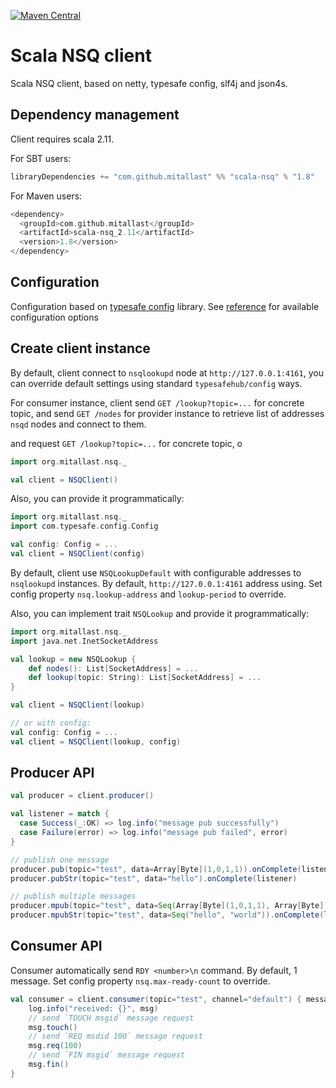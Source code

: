 [![Maven Central](https://img.shields.io/maven-central/v/com.github.mitallast/scala-nsq_2.11.svg)](https://maven-badges.herokuapp.com/maven-central/com.github.mitallast/scala-nsq_2.11)

# Scala NSQ client

Scala NSQ client, based on netty, typesafe config, slf4j and json4s.

## Dependency management

Client requires scala 2.11.

For SBT users:

```scala
libraryDependencies += "com.github.mitallast" %% "scala-nsq" % "1.8"
```

For Maven users:

```scala
<dependency>
  <groupId>com.github.mitallast</groupId>
  <artifactId>scala-nsq_2.11</artifactId>
  <version>1.8</version>
</dependency>
```


## Configuration

Configuration based on [typesafe config](https://github.com/typesafehub/config) library.
See [reference](https://github.com/mitallast/scala-nsq/blob/master/src/main/resources/reference.conf) 
for available configuration options

## Create client instance

By default, client connect to `nsqlookupd` node at `http://127.0.0.1:4161`, you can override 
default settings using standard `typesafehub/config` ways.

For consumer instance, client send `GET /lookup?topic=...` for concrete topic, and
send `GET /nodes` for provider instance to retrieve list of addresses `nsqd` nodes and connect to them.

and request `GET /lookup?topic=...`
for concrete topic, o

```scala
import org.mitallast.nsq._

val client = NSQClient()
```


Also, you can provide it programmatically:

```scala
import org.mitallast.nsq._
import com.typesafe.config.Config

val config: Config = ...
val client = NSQClient(config)
```

By default, client use `NSQLookupDefault` with configurable addresses
to `nsqlookupd` instances. By default, `http://127.0.0.1:4161` address using.
Set config property `nsq.lookup-address` and `lookup-period` to override.

Also, you can implement trait `NSQLookup` and provide it programmatically:

```scala
import org.mitallast.nsq._
import java.net.InetSocketAddress

val lookup = new NSQLookup {
    def nodes(): List[SocketAddress] = ...
    def lookup(topic: String): List[SocketAddress] = ...
}

val client = NSQClient(lookup)

// or with config:
val config: Config = ...
val client = NSQClient(lookup, config)
```


## Producer API

```scala
val producer = client.producer()

val listener = match {
  case Success(_:OK) => log.info("message pub successfully")
  case Failure(error) => log.info("message pub failed", error)
}

// publish one message 
producer.pub(topic="test", data=Array[Byte](1,0,1,1)).onComplete(listener)
producer.pubStr(topic="test", data="hello").onComplete(listener)

// publish multiple messages
producer.mpub(topic="test", data=Seq(Array[Byte](1,0,1,1), Array[Byte](1,0,1,1))).onComplete(listener)
producer.mpubStr(topic="test", data=Seq("hello", "world")).onComplete(listener)
```


## Consumer API

Consumer automatically send `RDY <number>\n` command. By default, 1 message.
Set config property `nsq.max-ready-count` to override. 


```scala
val consumer = client.consumer(topic="test", channel="default") { message =>
    log.info("received: {}", msg)
    // send `TOUCH msgid` message request 
    msg.touch() 
    // send `REQ msdid 100` message request
    msg.req(100)
    // send `FIN msgid` message request
    msg.fin()
}
```

